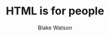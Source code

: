 ---
layout: post
title: "HTML is for people"
link: "https://htmlforpeople.com/"
author: "Blake Watson"
published_date: "19/05/2024"
description: "HTML isn’t only for people working in the tech field. It’s for anybody, the way documents are for anybody. HTML is just another type of document. A very special one—the one the web is built on. I’m Blake Watson. I’ve been building websites since the early 2000s. Though I work professionally in the field, I feel strongly that anyone should be able to make a website with HTML if they want. This book will teach you how to do just that. It doesn’t require any previous experience making websites or coding. I will cover everything you need to know to get started in an approachable and friendly way.Ready? Let’s do it!"
language: "en"
categories:
   - Liens
tags: "html développement"
og-tags: "html développement"
permalink: /:categories/:year/:month/:day/:title/
---